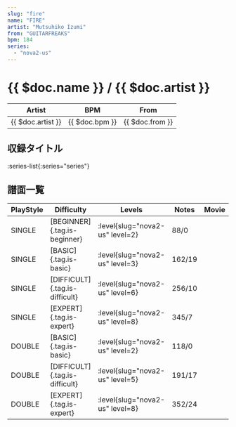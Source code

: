```yaml
---
slug: "fire"
name: "FIRE"
artist: "Mutsuhiko Izumi"
from: "GUITARFREAKS"
bpm: 184
series:
  - "nova2-us"
---
```


# {{ $doc.name }} / {{ $doc.artist }}

|Artist|BPM|From|
|------|---|----|
|{{ $doc.artist }}|{{ $doc.bpm }}|{{ $doc.from }}|

## 収録タイトル

:series-list{:series="series"}

## 譜面一覧

|PlayStyle|Difficulty|Levels|Notes|Movie|
|---------|----------|------|-----|-----|
|SINGLE|[BEGINNER]{.tag.is-beginner}|<div class="field is-grouped is-grouped-multiline"> :level{slug="nova2-us" level=2}</div>|88/0||
|SINGLE|[BASIC]{.tag.is-basic}|<div class="field is-grouped is-grouped-multiline"> :level{slug="nova2-us" level=3}</div>|162/19||
|SINGLE|[DIFFICULT]{.tag.is-difficult}|<div class="field is-grouped is-grouped-multiline"> :level{slug="nova2-us" level=6}</div>|256/10||
|SINGLE|[EXPERT]{.tag.is-expert}|<div class="field is-grouped is-grouped-multiline"> :level{slug="nova2-us" level=8}</div>|345/7||
|DOUBLE|[BASIC]{.tag.is-basic}|<div class="field is-grouped is-grouped-multiline"> :level{slug="nova2-us" level=2}</div>|118/0||
|DOUBLE|[DIFFICULT]{.tag.is-difficult}|<div class="field is-grouped is-grouped-multiline"> :level{slug="nova2-us" level=5}</div>|191/17||
|DOUBLE|[EXPERT]{.tag.is-expert}|<div class="field is-grouped is-grouped-multiline"> :level{slug="nova2-us" level=8}</div>|352/24||
